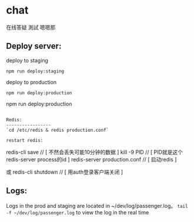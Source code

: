 # chat
在线答疑
測試
嗯嗯那

Deploy server:
-----------------

deploy to staging
```
npm run deploy:staging
```

deploy to production
```
npm run deploy:production
```

npm run deploy:production
```

Redis:
-----------------
`cd /etc/redis & redis production.conf`

restart redis:
```
  redis-cli save  // [ 不然会丢失可能10分钟的数据 ]
  kill -9 PID   // [ PID就是这个redis-server process的id ]
  redis-server production.conf  // [ 启动redis ]

  或 redis-cli shutdown  // [ 用auth登录客户端关闭 ]

Logs:
------------------
Logs in the prod and staging are located in ~/dev/log/passenger.log。 `tail -f ~/dev/log/passenger.log` to view the log in the real time
